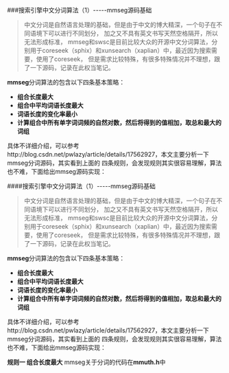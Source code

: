 ###搜索引擎中文分词算法（1）-----mmseg源码基础

>中文分词是自然语言处理的基础，但是由于中文的博大精深，一个句子在不同语境下可以进行不同划分，  加之又不具有英文书写天然空格隔开，所以无法形成标准， mmseg和swsc是目前比较大众的开源中文分词算法，分别用于coreseek（sphix）和xunsearch（xaplian）中，最近因为搜索需要，使用了coreseek， 但是需求比较特殊，有很多特殊情况并不理想，跟了一下源码，记录在此权当笔记。

**mmseg**分词算法的包含以下四条基本策略：

-  **组合长度最大**
-  **组合中平均词语长度最大**
-  **词语长度的变化率最小**
-  **计算组合中所有单字词词频的自然对数，然后将得到的值相加，取总和最大的词组**

具体不详细介绍，可以参考http://blog.csdn.net/pwlazy/article/details/17562927，本文主要分析一下mmseg分词源码，其实看到上面的 四条规则，会发现规则其实很容易理解，算法也不难，下面给出mmseg源码实现：

####搜索引擎中文分词算法（1）-----mmseg源码基础

>中文分词是自然语言处理的基础，但是由于中文的博大精深，一个句子在不同语境下可以进行不同划分，  加之又不具有英文书写天然空格隔开，所以无法形成标准， mmseg和swsc是目前比较大众的开源中文分词算法，分别用于coreseek（sphix）和xunsearch（xaplian）中，最近因为搜索需要，使用了coreseek， 但是需求比较特殊，有很多特殊情况并不理想，跟了一下源码，记录在此权当笔记。

**mmseg**分词算法的包含以下四条基本策略：

-  **组合长度最大**
-  **组合中平均词语长度最大**
-  **词语长度的变化率最小**
-  **计算组合中所有单字词词频的自然对数，然后将得到的值相加，取总和最大的词组**

具体不详细介绍，可以参考http://blog.csdn.net/pwlazy/article/details/17562927，本文主要分析一下mmseg分词源码，其实看到上面的 四条规则，会发现规则其实很容易理解，算法也不难，下面给出mmseg源码实现：

**规则一 组合长度最大**
mmseg关于分词的代码在**mmuth.h**中
